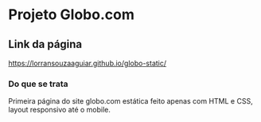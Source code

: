 # Projeto Globo.com

## Link da página
https://lorransouzaaguiar.github.io/globo-static/

### Do que se trata
Primeira página do site globo.com estática feito apenas com HTML e CSS, layout responsivo até o mobile.